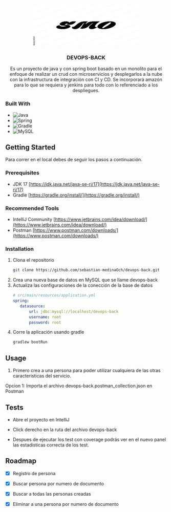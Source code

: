 <a name="readme-top"></a>
<!-- PROJECT LOGO -->
<br />
<div align="center">
  <a href="https://github.com/sebastian-medinaOch/devops-back">
    <img src="person/src/main/resources/static/logo.jpg" alt="Logo" width="340" height="130">
  </a>

<h3 align="center">DEVOPS-BACK</h3>

  <p align="center">
    Es un proyecto de java y con spring boot basado en un monolito para el enfoque de realizar un crud con microservicios y desplegarlos a la nube con la infrastructura de integración con CI y CD. Se incorporará amazón para lo que se requiera y jenkins para todo con lo referenciado a los despliegues.
  </p>
</div>

### Built With

* ![Java](https://img.shields.io/badge/java-%23ED8B00.svg?style=for-the-badge&logo=java&logoColor=white)
* ![Spring](https://img.shields.io/badge/Spring-6DB33F?style=for-the-badge&logo=spring&logoColor=white)
* ![Gradle](https://img.shields.io/badge/Gradle-02303A.svg?style=for-the-badge&logo=Gradle&logoColor=white)
* ![MySQL](https://img.shields.io/badge/MySQL-00000F?style=for-the-badge&logo=mysql&logoColor=white)


<!-- GETTING STARTED -->
## Getting Started

Para correr en el local debes de seguir los pasos a continuación.

### Prerequisites

* JDK 17 [https://jdk.java.net/java-se-ri/17](https://jdk.java.net/java-se-ri/17)
* Gradle [https://gradle.org/install/](https://gradle.org/install/)

### Recommended Tools
* IntelliJ Community [https://www.jetbrains.com/idea/download/](https://www.jetbrains.com/idea/download/)
* Postman [https://www.postman.com/downloads/](https://www.postman.com/downloads/)

### Installation

1. Clona el repositorio
   ```sh
   git clone https://github.com/sebastian-medinaOch/devops-back.git
   ```
2. Crea una nueva base de datos en MySQL que se llame devops-back
3. Actualiza las configuraciones de la conección de la base de datos 
   ```yml
   # src/main/resources/application.yml   
   spring:
      datasource:
          url: jdbc:mysql://localhost/devops-back
          username: root
          password: root
   ```
5. Corre la aplicación usando gradle
   ```sh
   gradlew bootRun
   ```


<!-- USAGE -->
## Usage

1. Primero crea a una persona para poder utilizar cualquiera de las otras caracteristicas del servicio.

Opcion 1: Importa el archivo devops-back.postman_collection.json en Postman

<!-- ROADMAP -->
## Tests

- Abre el proyecto en IntelliJ

- Click derecho en la ruta del archivo devops-back

- Despues de ejecutar los test con coverage podrás ver en el nuevo panel las estadisticas correcta de los test.

<!-- ROADMAP -->
## Roadmap

- [X] Registro de persona
- [X] Buscar persona por numero de documento
- [X] Buscar a todas las personas creadas
- [X] Eliminar a una persona por numero de documento


